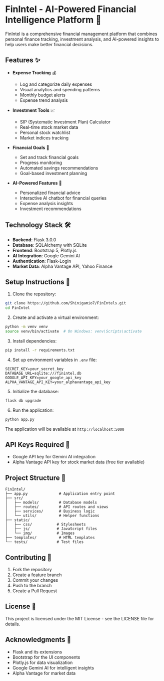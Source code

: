 # FinIntel - AI-Powered Financial Intelligence Platform 🚀

FinIntel is a comprehensive financial management platform that combines personal finance tracking, investment analysis, and AI-powered insights to help users make better financial decisions.

## Features ✨

- **Expense Tracking** 💰
  - Log and categorize daily expenses
  - Visual analytics and spending patterns
  - Monthly budget alerts
  - Expense trend analysis

- **Investment Tools** 📈
  - SIP (Systematic Investment Plan) Calculator
  - Real-time stock market data
  - Personal stock watchlist
  - Market indices tracking

- **Financial Goals** 🎯
  - Set and track financial goals
  - Progress monitoring
  - Automated savings recommendations
  - Goal-based investment planning

- **AI-Powered Features** 🤖
  - Personalized financial advice
  - Interactive AI chatbot for financial queries
  - Expense analysis insights
  - Investment recommendations

## Technology Stack 🛠️

- **Backend**: Flask 3.0.0
- **Database**: SQLAlchemy with SQLite
- **Frontend**: Bootstrap 5, Plotly.js
- **AI Integration**: Google Gemini AI
- **Authentication**: Flask-Login
- **Market Data**: Alpha Vantage API, Yahoo Finance

## Setup Instructions 🔧

1. Clone the repository:
```bash
git clone https://github.com/Shinigamio7/FinIntels.git
cd FinIntel
```

2. Create and activate a virtual environment:
```bash
python -m venv venv
source venv/bin/activate  # On Windows: venv\Scripts\activate
```

3. Install dependencies:
```bash
pip install -r requirements.txt
```

4. Set up environment variables in `.env` file:
```
SECRET_KEY=your_secret_key
DATABASE_URL=sqlite:///finintel.db
GOOGLE_API_KEY=your_google_api_key
ALPHA_VANTAGE_API_KEY=your_alphavantage_api_key
```

5. Initialize the database:
```bash
flask db upgrade
```

6. Run the application:
```bash
python app.py
```

The application will be available at `http://localhost:5000`

## API Keys Required 🔑

- Google API key for Gemini AI integration
- Alpha Vantage API key for stock market data (free tier available)

## Project Structure 📁

```
FinIntel/
├── app.py              # Application entry point
├── src/
│   ├── models/         # Database models
│   ├── routes/         # API routes and views
│   ├── services/       # Business logic
│   └── utils/          # Helper functions
├── static/
│   ├── css/           # Stylesheets
│   ├── js/            # JavaScript files
│   └── img/           # Images
├── templates/          # HTML templates
└── tests/             # Test files
```

## Contributing 🤝

1. Fork the repository
2. Create a feature branch
3. Commit your changes
4. Push to the branch
5. Create a Pull Request

## License 📄

This project is licensed under the MIT License - see the LICENSE file for details.

## Acknowledgments 🙏

- Flask and its extensions
- Bootstrap for the UI components
- Plotly.js for data visualization
- Google Gemini AI for intelligent insights
- Alpha Vantage for market data
